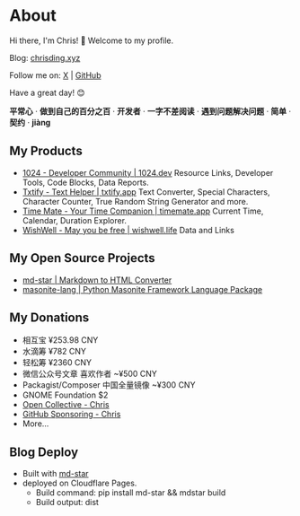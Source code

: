 # About

Hi there, I'm Chris! 👋 Welcome to my profile.

Blog: [chrisding.xyz](https://chrisding.xyz)

Follow me on: [X](https://x.com/chris1ding1) | [GitHub](https://github.com/chris1ding1)

Have a great day! 😊

**平常心** · **做到自己的百分之百** · **开发者** · **一字不差阅读** · **遇到问题解决问题** · **简单** · **契约** · **jiàng**

## My Products

- [1024 - Developer Community | 1024.dev](https://1024.dev) Resource Links, Developer Tools, Code Blocks, Data Reports.
- [Txtify - Text Helper | txtify.app](https://txtify.app) Text Converter, Special Characters, Character Counter, True Random String Generator and more.
- [Time Mate - Your Time Companion | timemate.app](https://timemate.app) Current Time, Calendar, Duration Explorer.
- [WishWell - May you be free | wishwell.life](https://wishwell.life) Data and Links

## My Open Source Projects

- [md-star | Markdown to HTML Converter](https://github.com/chris1ding1/md-star)
- [masonite-lang | Python Masonite Framework Language Package](https://github.com/chris1ding1/masonite-lang)

## My Donations

- 相互宝 ¥253.98 CNY
- 水滴筹 ¥782 CNY
- 轻松筹 ¥2360 CNY
- 微信公众号文章 喜欢作者 ~¥500 CNY
- Packagist/Composer 中国全量镜像 ~¥300 CNY
- GNOME Foundation $2
- [Open Collective - Chris](https://opencollective.com/chrisding)
- [GitHub Sponsoring - Chris](https://github.com/chris1ding1?tab=sponsoring)
- More...

## Blog Deploy

- Built with [md-star](https://github.com/chris1ding1/md-star)
- deployed on Cloudflare Pages.
  - Build command: pip install md-star && mdstar build
  - Build output: dist
